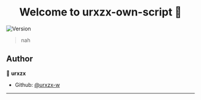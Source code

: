 <h1 align="center">Welcome to urxzx-own-script 👋</h1>
<p>
  <img alt="Version" src="https://img.shields.io/badge/version-1.0-blue.svg?cacheSeconds=2592000" />
</p>

> nah

## Author

👤 **urxzx**

* Github: [@urxzx-w](https://github.com/urxzx-w)


***
